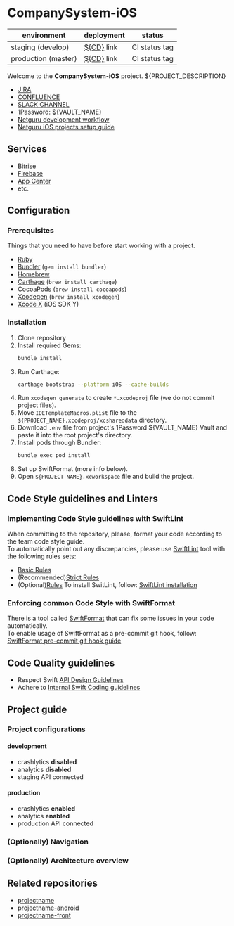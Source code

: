 <!-- Readme
    Couple of points about editing:

    1. Keep it SIMPLE.
    2. Refer to reference docs and other external sources when possible.
    3. Remember that the file must be useful for new / external developers, and stand as a documentation basis on its own.
    4. Try to make it as informative as possible.
    5. Do not put data that can be easily found in code.
    6. Include this file on ALL branches.
    7. Do not put sensitive data (eg. access tokens, keys, etc.) into this file! Store them in a secure enclave, e.g. 1Password

    Below are links that should be replaced!
-->
[cdLink1]: ${CONTINUOUS_DELIVERY_STAGING_LINK}
[cdLink2]: ${CONTINUOUS_DELIVERY_PROD_LINK}
[jiraBoardLink]: ${JIRA_BOARD_LINK}
[confluenceLink]: ${CONFLU_WIKI_LINK}
[projectSlackChannel]: ${PROJECT_SLACK_CHANNEL}
[bitriseLink]: ${BITRISE_LINK}
[appCenterLink]: ${APP_CENTER_LINK}
[firebaseLink]: ${FIREBASE_LINK}
[iOSAppsSetupGuide]: https://netguru.atlassian.net/wiki/spaces/IOS/pages/9208158/Technical+Setup+Checklist

<!-- Put your project's name -->
# CompanySystem-iOS

<!-- Add links to CD places like App Center, Firebase Distribution or other  -->
<!-- Add links to CI configs with build status and deployment environment -->
<!-- If using Bitrise CI, https://devcenter.bitrise.io/api/app-status-badge can be used to generate status badges -->
<!-- Make sure to define which branch is used to build the app for a given environment, eg. staging is built from develop, etc. -->
| environment           | deployment            | status        |
|-----------------------|-----------------------|---------------|
| staging (develop)     | [${CD}][cdLink1] link | CI status tag |
| production (master)   | [${CD}][cdLink2] link | CI status tag |

Welcome to the **CompanySystem-iOS** project.
${PROJECT_DESCRIPTION}

- [JIRA][jiraBoardLink]
- [CONFLUENCE][confluenceLink]
- [SLACK CHANNEL][projectSlackChannel]
- 1Password: ${VAULT_NAME}
- [Netguru development workflow](https://netguru.atlassian.net/wiki/display/DT2015/Netguru+development+flow)
- [Netguru iOS projects setup guide][iOSAppsSetupGuide]

## Services
<!-- Add list of services the project requires -->
* [Bitrise][bitriseLink]
* [Firebase][firebaseLink]
* [App Center][appCenterLink]
* etc.

## Configuration

### Prerequisites
Things that you need to have before start working with a project.
<!-- This should be rather obvious for an iOS Dev, but could be helpful for anyone else. -->

- [Ruby](https://rubygems.org)
- [Bundler](http://bundler.io) (`gem install bundler`)
- [Homebrew](https://brew.sh)
- [Carthage](https://github.com/Carthage/Carthage) (`brew install carthage`)
- [CocoaPods](https://cocoapods.org) (`brew install cocoapods`)
- [Xcodegen](https://github.com/yonaskolb/XcodeGen) (`brew install xcodegen`)
- [Xcode X](https://developer.apple.com/Xcode) (iOS SDK Y)

### Installation
1. Clone repository
2. Install required Gems:
	```bash
	bundle install
	```
3. Run Carthage:
	```bash
	carthage bootstrap --platform iOS --cache-builds
	```
4. Run `xcodegen generate` to create `*.xcodeproj` file (we do not commit project files).
5. Move `IDETemplateMacros.plist` file to the `${PROJECT_NAME}.xcodeproj/xcshareddata` directory.
6. Download `.env` file from project's 1Password ${VAULT_NAME} Vault and paste it into the root project's directory.
7. Install pods through Bundler:
	```bash
	bundle exec pod install
	```
8. Set up SwiftFormat (more info below).
9. Open `${PROJECT NAME}.xcworkspace` file and build the project.

## Code Style guidelines and Linters

### Implementing Code Style guidelines with SwiftLint

<!-- Include project specific coding guidelines and linter tools used to enforce them -->
When committing to the repository, please, format your code according to the team code style guide.<br>To automatically point out any discrepancies, please use [SwiftLint](https://github.com/realm/SwiftLint) tool
with the following rules sets:
- [Basic Rules](https://github.com/netguru/how-we-roll/blob/master/Mobile/iOS/templates/.swiftlint-basic.yml)
- (Recommended)[Strict Rules](https://github.com/netguru/how-we-roll/blob/master/Mobile/iOS/templates/.swiftlint-strict.yml)
- (Optional)[Rules](https://github.com/netguru/how-we-roll/blob/master/Mobile/iOS/templates/.swiftlint-strictest.yml)
To install SwitLint, follow: [SwiftLint installation](https://github.com/realm/SwiftLint#installation)

### Enforcing common Code Style with SwiftFormat

There is a tool called [SwiftFormat](https://github.com/nicklockwood/SwiftFormat) that can fix some issues in your code automatically.<br>To enable usage of SwiftFormat as a pre-commit git hook, follow:
[SwiftFormat pre-commit git hook guide](https://netguru.atlassian.net/wiki/spaces/IOS/pages/1298466439/SwiftFormat+Implementation#Git-Hooks)

## Code Quality guidelines
<!-- Avoid entering all the rules here; Rather point to appropriate WIKI pages / guides -->

- Respect Swift [API Design Guidelines](https://swift.org/documentation/api-design-guidelines/)
- Adhere to [Internal Swift Coding guidelines](https://netguru.atlassian.net/wiki/spaces/IOS/pages/6881379/Swift+Style+Guide)

## Project guide

### Project configurations
<!-- List the most important project configurations and their distinctive features -->

#### development
 - crashlytics **disabled**
 - analytics **disabled**
 - staging API connected

#### production
 - crashlytics **enabled**
 - analytics **enabled**
 - production API connected

### (Optionally) Navigation
<!-- Describe (briefly) how the navigation is structured in the app, where is the entry point, what are the main classes, etc. -->
<!-- Eg. The app uses Flow Coordinator pattern (with Root Flow Coordinators), more info: https://netguru.com; main factory: RootFlowCoordinatorFactory; entry point: WindowController -->
<!-- If the section seems too long or complicated, simply move it to the project WIKI -->

### (Optionally) Architecture overview
<!-- Describe (briefly) what is the app architecture, why this solution was chosen, what are the main classes / components, etc. -->
<!-- Eg. The app uses classical MVVM architecture with Flow Coordinator navigation, more info: https://netguru.com -->
<!-- If the section seems too long or complicated, simply move it to the project WIKI -->

## Related repositories
- [projectname](https://github.com/company/projectname)
- [projectname-android](https://github.com/company/projectname-android)
- [projectname-front](https://github.com/company/projectname-front)
